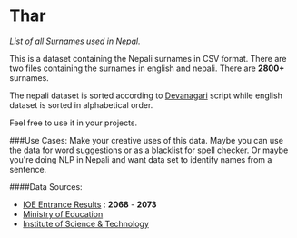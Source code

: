 # Thar
*List of all Surnames used in Nepal.*

This is a dataset containing the Nepali surnames in CSV format. There are two files containing the surnames in english and nepali. There are **2800+** surnames.

The nepali dataset is sorted according to [Devanagari](https://en.wikipedia.org/wiki/Devanagari) script while english dataset is sorted in alphabetical order.

Feel free to use it in your projects.

###Use Cases:
Make your creative uses of this data. Maybe you can use the data for word suggestions or as a blacklist for spell checker. Or maybe you're doing NLP in Nepali and want data set to identify names from a sentence.


####Data Sources:
- [IOE Entrance Results](https://github.com/studenton/ioe) : **2068** - **2073**
- [Ministry of Education](http://www.moe.gov.np)
- [Institute of Science & Technology](http://www.tuiost.edu.np/)
